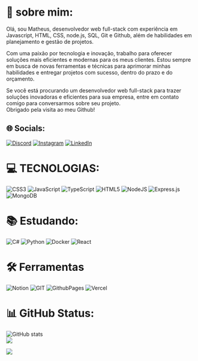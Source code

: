 # 💫 sobre mim:
Olá, sou Matheus, 
desenvolvedor web full-stack com experiência 
em Javascript, HTML, CSS, node.js, SQL, Git e Github, 
além de habilidades em planejamento 
e gestão de projetos.

Com uma paixão por tecnologia e inovação, 
trabalho para oferecer soluções mais eficientes 
e modernas para os meus clientes. 
Estou sempre em busca de novas ferramentas 
e técnicas para aprimorar minhas habilidades 
e entregar projetos com sucesso, 
dentro do prazo e do orçamento.

Se você está procurando 
um desenvolvedor web full-stack para trazer 
soluções inovadoras e eficientes para sua 
empresa, entre em contato comigo para 
conversarmos sobre seu projeto. 
<br>Obrigado pela visita ao meu Github!


## 🌐 Socials:
[![Discord](https://img.shields.io/badge/Discord-%237289DA.svg?logo=discord&logoColor=white)](https://discord.gg/DEV.dragon18negro#4738)
[![Instagram](https://img.shields.io/badge/Instagram-%23E4405F.svg?logo=Instagram&logoColor=white)](https://instagram.com/https://instagram.com/matheus_3341?igshid=NTA5ZTk1NTc=) 
[![LinkedIn](https://img.shields.io/badge/LinkedIn-%230077B5.svg?logo=linkedin&logoColor=white)](https://linkedin.com/in/https://www.linkedin.com/in/matheus-santos-434ab0200) 

# 💻 TECNOLOGIAS:
![CSS3](https://img.shields.io/badge/css3-%231572B6.svg?style=for-the-badge&logo=css3&logoColor=white)
![JavaScript](https://img.shields.io/badge/javascript-%23323330.svg?style=for-the-badge&logo=javascript&logoColor=%23F7DF1E)
![TypeScript](https://img.shields.io/badge/typescript-%23007ACC.svg?style=for-the-badge&logo=typescript&logoColor=white) 
![HTML5](https://img.shields.io/badge/html5-%23E34F26.svg?style=for-the-badge&logo=html5&logoColor=white) 
![NodeJS](https://img.shields.io/badge/node.js-6DA55F?style=for-the-badge&logo=node.js&logoColor=white)
![Express.js](https://img.shields.io/badge/express.js-%23404d59.svg?style=for-the-badge&logo=express&logoColor=%2361DAFB)
![MongoDB](https://img.shields.io/badge/MongoDB-%234ea94b.svg?style=for-the-badge&logo=mongodb&logoColor=white)
# 📚 Estudando:
![C#](https://img.shields.io/badge/c%23-%23239120.svg?style=for-the-badge&logo=c-sharp&logoColor=white)
![Python](https://img.shields.io/badge/python-3670A0?style=for-the-badge&logo=python&logoColor=ffdd54)
![Docker](https://img.shields.io/badge/docker-%230db7ed.svg?style=for-the-badge&logo=docker&logoColor=white)
![React](https://img.shields.io/badge/react-%2320232a.svg?style=for-the-badge&logo=react&logoColor=%2361DAFB) 
# 🛠 Ferramentas
![Notion](https://img.shields.io/badge/Notion-%23000000.svg?style=for-the-badge&logo=notion&logoColor=white)
![GIT](https://img.shields.io/badge/Git-fc6d26?style=for-the-badge&logo=git&logoColor=white)
![GithubPages](https://img.shields.io/badge/github%20pages-121013?style=for-the-badge&logo=github&logoColor=white) 
![Vercel](https://img.shields.io/badge/vercel-%23000000.svg?style=for-the-badge&logo=vercel&logoColor=white)
# 📊 GitHub Status:
![ GitHub stats](https://github-readme-stats.vercel.app/api?username=matheusAI&show_icons=true&theme=monokai&count_private=true)
<br/>
![](https://github-readme-stats.vercel.app/api/top-langs/?username=matheusAI&theme=monokai&hide_border=false&include_all_commits=false&count_private=false&layout=compact) 

[![](https://visitcount.itsvg.in/api?id=MATHEUSAI&icon=0&color=0)](https://visitcount.itsvg.in)

